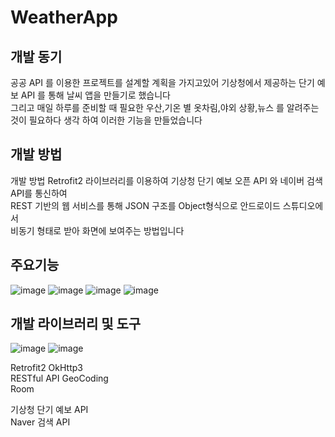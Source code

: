 # WeatherApp

## 개발 동기
공공 API 를 이용한 프로젝트를 설계할 계획을 가지고있어 기상청에서 제공하는 단기 예보 API 를 통해 날씨 앱을 만들기로 했습니다   
그리고 매일 하루를 준비할 때 필요한 우산,기온 별 옷차림,야외 상황,뉴스 를 알려주는 것이 필요하다 생각 하여 이러한 기능을 만들었습니다   


## 개발 방법
개발 방법
Retrofit2 라이브러리를 이용하여 기상청 단기 예보 오픈 API 와 네이버 검색 API를 통신하여     
REST 기반의 웹 서비스를 통해 JSON 구조를 Object형식으로 안드로이드 스튜디오에서    
비동기 형태로  받아 화면에 보여주는 방법입니다   




## 주요기능 

![image](https://user-images.githubusercontent.com/97229292/210165423-a7ac41d5-d189-493e-920c-da814442f3ce.png)
![image](https://user-images.githubusercontent.com/97229292/210165427-fd3b1136-6e67-407a-984a-b6212dcb92db.png)
![image](https://user-images.githubusercontent.com/97229292/210165430-1685c756-bdcc-4211-b77c-2cf38fe5c59d.png)
![image](https://user-images.githubusercontent.com/97229292/210165433-536522a7-922f-4479-b882-8f98666ebecc.png)

## 개발 라이브러리 및 도구 

![image](https://user-images.githubusercontent.com/97229292/207284626-64c759b7-0898-4662-aec7-b6054c0a6cf6.png)
![image](https://user-images.githubusercontent.com/97229292/207284647-2fa23386-2909-46b7-a1aa-6eeec34d884d.png)

Retrofit2          OkHttp3   
RESTful API      GeoCoding   
Room     
   
기상청 단기 예보 API   
Naver 검색 API   
